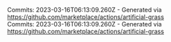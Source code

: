 Commits: 2023-03-16T06:13:09.260Z - Generated via https://github.com/marketplace/actions/artificial-grass
<br>
Commits: 2023-03-16T06:13:09.260Z - Generated via https://github.com/marketplace/actions/artificial-grass
<br>
